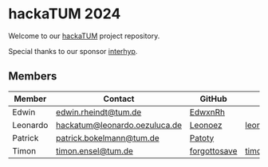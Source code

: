 # hackaTUM 2024
Welcome to our [hackaTUM](https://hack.tum.de/) project repository.

Special thanks to our sponsor [interhyp](https://www.interhyp.de/).

## Members
| Member | Contact | GitHub | URL |
|-|-|-|-|
| Edwin | edwin.rheindt@tum.de | [EdwxnRh](https://github.com/EdwxnRh) | |
| Leonardo | hackatum@leonardo.oezuluca.de | [Leonoez](https://github.com/Leonoez) | [leonardo.oezuluca.de](https://leonardo.oezuluca.de) |
| Patrick | patrick.bokelmann@tum.de | [Patoty](https://github.com/Patoty) | |
| Timon | timon.ensel@tum.de | [forgottosave](https://github.com/forgottosave) | [timon-ensel.de](https://timon-ensel.de) |

